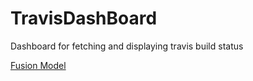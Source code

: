# TravisDashBoard
Dashboard for fetching and displaying travis build status


[Fusion Model](https://a360.co/2JqqFEL)
